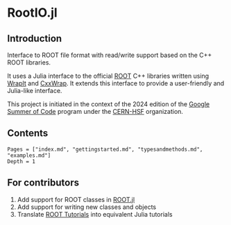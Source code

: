 # RootIO.jl

## Introduction

Interface to ROOT file format with read/write support based on the C++ ROOT libraries.

It uses a Julia interface to the official [ROOT](http://root.cern/) C++ libraries written using [WrapIt](https://github.com/grasph/wrapit) and [CxxWrap](https://github.com/JuliaInterop/CxxWrap.jl). It extends this interface to provide a user-friendly and Julia-like interface.

This project is initiated in the context of the 2024 edition of the [Google Summer of Code](https://summerofcode.withgoogle.com/) program under the [CERN-HSF](https://github.com/JuliaHEP/RootIO.jl/blob/main/Introduction) organization.

## Contents
```@contents
Pages = ["index.md", "gettingstarted.md", "typesandmethods.md", "examples.md"]
Depth = 1
```

## For contributors

1. Add support for ROOT classes in [ROOT.jl](https://github.com/JuliaHEP/ROOT.jl)
2. Add support for writing new classes and objects
3. Translate [ROOT Tutorials](https://root.cern/doc/master/group__Tutorials.html) into equivalent Julia tutorials